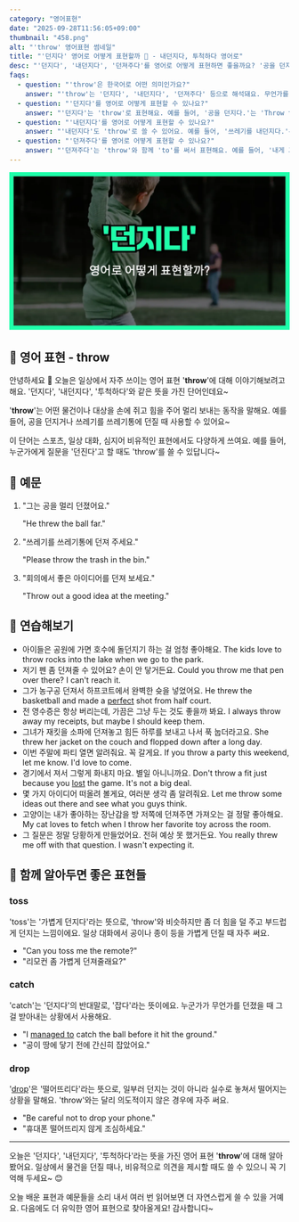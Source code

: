 ```yaml
---
category: "영어표현"
date: "2025-09-28T11:56:05+09:00"
thumbnail: "458.png"
alt: "'throw' 영어표현 썸네일"
title: "'던지다' 영어로 어떻게 표현할까 🏐 - 내던지다, 투척하다 영어로"
desc: "'던지다', '내던지다', '던져주다'를 영어로 어떻게 표현하면 좋을까요? '공을 던지다.', '쓰레기를 내던지다.', '내게 그 책 좀 던져줘.' 등을 영어로 표현하는 법을 배워봅시다. 다양한 예문을 통해서 연습하고 본인의 표현으로 만들어 보세요."
faqs: 
  - question: "'throw'은 한국어로 어떤 의미인가요?"
    answer: "'throw'는 '던지다', '내던지다', '던져주다' 등으로 해석돼요. 무언가를 손에서 힘을 주어 멀리 보내는 동작을 뜻해요."
  - question: "'던지다'를 영어로 어떻게 표현할 수 있나요?"
    answer: "'던지다'는 'throw'로 표현해요. 예를 들어, '공을 던지다.'는 'Throw the ball.'이라고 해요."
  - question: "'내던지다'를 영어로 어떻게 표현할 수 있나요?"
    answer: "'내던지다'도 'throw'로 쓸 수 있어요. 예를 들어, '쓰레기를 내던지다.'는 'Throw out the trash.'라고 말해요."
  - question: "'던져주다'를 영어로 어떻게 표현할 수 있나요?"
    answer: "'던져주다'는 'throw'와 함께 'to'를 써서 표현해요. 예를 들어, '내게 그 책 좀 던져줘.'는 'Throw me the book.'이라고 해요."
---
```


!['throw' 영어표현](./458.png)

## 🌟 영어 표현 - throw

안녕하세요 👋 오늘은 일상에서 자주 쓰이는 영어 표현 '**throw**'에 대해 이야기해보려고 해요. '던지다', '내던지다', '투척하다'와 같은 뜻을 가진 단어인데요~

'**throw**'는 어떤 물건이나 대상을 손에 쥐고 힘을 주어 멀리 보내는 동작을 말해요. 예를 들어, 공을 던지거나 쓰레기를 쓰레기통에 던질 때 사용할 수 있어요~

이 단어는 스포츠, 일상 대화, 심지어 비유적인 표현에서도 다양하게 쓰여요. 예를 들어, 누군가에게 질문을 '던진다'고 할 때도 'throw'를 쓸 수 있답니다~

## 📖 예문

1. "그는 공을 멀리 던졌어요."

   "He threw the ball far."

2. "쓰레기를 쓰레기통에 던져 주세요."

   "Please throw the trash in the bin."

3. "회의에서 좋은 아이디어를 던져 보세요."

   "Throw out a good idea at the meeting."



## 💬 연습해보기

<ul data-interactive-list>

  <li data-interactive-item>
    <span data-toggler>아이들은 공원에 가면 호수에 돌던지기 하는 걸 엄청 좋아해요.</span>
    <span data-answer>The kids love to throw rocks into the lake when we go to the park.</span>
  </li>

  <li data-interactive-item>
    <span data-toggler>저기 펜 좀 던져줄 수 있어요? 손이 안 닿거든요.</span>
    <span data-answer>Could you throw me that pen over there? I can't reach it.</span>
  </li>

  <li data-interactive-item>
    <span data-toggler>그가 농구공 던져서 하프코트에서 완벽한 슛을 넣었어요.</span>
    <span data-answer>He threw the basketball and made a <a href="/blog/in-english/413.perfect/">perfect</a> shot from half court.</span>
  </li>

  <li data-interactive-item>
    <span data-toggler>전 영수증은 항상 버리는데, 가끔은 그냥 두는 것도 좋을까 봐요.</span>
    <span data-answer>I always throw away my receipts, but maybe I should keep them.</span>
  </li>

  <li data-interactive-item>
    <span data-toggler>그녀가 재킷을 소파에 던져놓고 힘든 하루를 보내고 나서 푹 눕더라고요.</span>
    <span data-answer>She threw her jacket on the couch and flopped down after a long day.</span>
  </li>

  <li data-interactive-item>
    <span data-toggler>이번 주말에 파티 열면 알려줘요. 꼭 갈게요.</span>
    <span data-answer>If you throw a party this weekend, let me know. I'd love to come.</span>
  </li>

  <li data-interactive-item>
    <span data-toggler>경기에서 져서 그렇게 화내지 마요. 별일 아니니까요.</span>
    <span data-answer>Don't throw a fit just because you <a href="/blog/in-english/457.lose/">lost</a> the game. It's not a big deal.</span>
  </li>

  <li data-interactive-item>
    <span data-toggler>몇 가지 아이디어 떠올려 볼게요, 여러분 생각 좀 알려줘요.</span>
    <span data-answer>Let me throw some ideas out there and see what you guys think.</span>
  </li>

  <li data-interactive-item>
    <span data-toggler>고양이는 내가 좋아하는 장난감을 방 저쪽에 던져주면 가져오는 걸 정말 좋아해요.</span>
    <span data-answer>My cat loves to fetch when I throw her favorite toy across the room.</span>
  </li>

  <li data-interactive-item>
    <span data-toggler>그 질문은 정말 당황하게 만들었어요. 전혀 예상 못 했거든요.</span>
    <span data-answer>You really threw me off with that question. I wasn't expecting it.</span>
  </li>

</ul>

## 🤝 함께 알아두면 좋은 표현들

### toss

'toss'는 '가볍게 던지다'라는 뜻으로, 'throw'와 비슷하지만 좀 더 힘을 덜 주고 부드럽게 던지는 느낌이에요. 일상 대화에서 공이나 종이 등을 가볍게 던질 때 자주 써요.

- "Can you toss me the remote?"
- "리모컨 좀 가볍게 던져줄래요?"

### catch

'catch'는 '던지다'의 반대말로, '잡다'라는 뜻이에요. 누군가가 무언가를 던졌을 때 그걸 받아내는 상황에서 사용해요.

- "I [managed to](/blog/in-english/175.manage-to/) catch the ball before it hit the ground."
- "공이 땅에 닿기 전에 간신히 잡았어요."

### drop

'[drop](/blog/in-english/361.drop/)'은 '떨어뜨리다'라는 뜻으로, 일부러 던지는 것이 아니라 실수로 놓쳐서 떨어지는 상황을 말해요. 'throw'와는 달리 의도적이지 않은 경우에 자주 써요.

- "Be careful not to drop your phone."
- "휴대폰 떨어뜨리지 않게 조심하세요."

---

오늘은 '던지다', '내던지다', '투척하다'라는 뜻을 가진 영어 표현 '**throw**'에 대해 알아봤어요. 일상에서 물건을 던질 때나, 비유적으로 의견을 제시할 때도 쓸 수 있으니 꼭 기억해 두세요~ 😊

오늘 배운 표현과 예문들을 소리 내서 여러 번 읽어보면 더 자연스럽게 쓸 수 있을 거예요. 다음에도 더 유익한 영어 표현으로 찾아올게요! 감사합니다~

